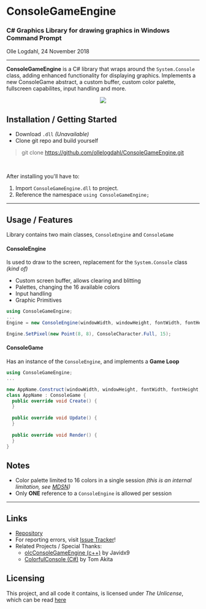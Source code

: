 # ConsoleGameEngine
### C# Graphics Library for drawing graphics in Windows Command Prompt
Olle Logdahl, 24 November 2018

---
**ConsoleGameEngine** is a C# library that wraps around the `System.Console` class, adding enhanced functionality for displaying graphics. Implements a new ConsoleGame abstract, a custom buffer, custom color palette, fullscreen capabilites, input handling and more.

<p align="center">
  <img src="https://imgur.com/wY3RFru.jpg" />
</p>

## Installation / Getting Started
- Download `.dll` *(Unavailable)*
- Clone git repo and build yourself
> git clone https://github.com/ollelogdahl/ConsoleGameEngine.git

<br />

After installing you'll have to:
1. Import `ConsoleGameEngine.dll` to project.
2. Reference the namespace `using ConsoleGameEngine;`

---

## Usage / Features
Library contains two main classes, `ConsoleEngine` and `ConsoleGame`
#### ConsoleEngine
Is used to draw to the screen, replacement for the `System.Console` class *(kind of)*

- Custom screen buffer, allows clearing and blitting
- Palettes, changing the 16 available colors
- Input handling
- Graphic Primitives

```c#
using ConsoleGameEngine;
...
Engine = new ConsoleEngine(windowWidth, windowHeight, fontWidth, fontHeight);

Engine.SetPixel(new Point(8, 8), ConsoleCharacter.Full, 15);

```

#### ConsoleGame
Has an instance of the `ConsoleEngine`, and implements a **Game Loop**

```c#
using ConsoleGameEngine;
...

new AppName.Construct(windowWidth, windowHeight, fontWidth, fontHeight, FramerateMode.Unlimited);
class AppName : ConsoleGame {
  public override void Create() {
  }
  
  public override void Update() {
  }
  
  public override void Render() {
  }
}
```

## Notes
- Color palette limited to 16 colors in a single session *(this is an internal limitation, see [MDSN](https://docs.microsoft.com/en-us/windows/console/console-screen-buffer-infoex))*
- Only **ONE** reference to a `ConsoleEngine` is allowed per session

---

## Links

- [Repository](https://github.com/ollelogdahl/ConsoleGameEngine/)
- For reporting errors, visit [Issue Tracker](https://github.com/ollelogdahl/ConsoleGameEngine/issues)!
- Related Projects / Special Thanks:
    - [olcConsoleGameEngine (c++)](https://github.com/OneLoneCoder/videos/blob/master/olcConsoleGameEngine.h) by Javidx9
    - [ColorfulConsole (C#)](http://colorfulconsole.com/) by Tom Akita

## Licensing

This project, and all code it contains, is licensed under *The Unlicense*, which can be read [here](UNLICENSE)
